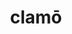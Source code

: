 ---
title: clamō
meaning: to shout
ch: three
pos: verb
inf: clamāre
secondppstem: clam
infend: āre
conjugation: first
derivative: exclamatory
---